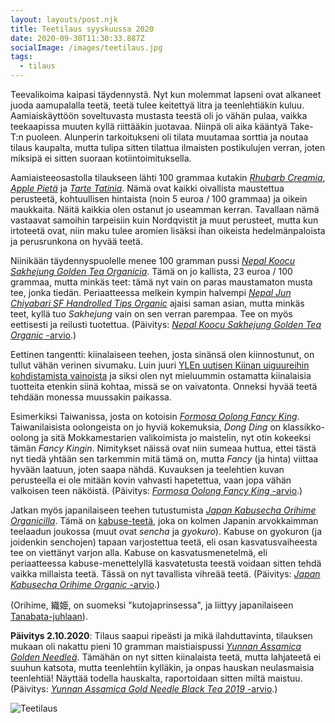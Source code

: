 ```yaml
---
layout: layouts/post.njk
title: Teetilaus syyskuussa 2020
date: 2020-09-30T11:30:33.887Z
socialImage: /images/teetilaus.jpg
tags:
  - tilaus
---
```

Teevalikoima kaipasi täydennystä. Nyt kun molemmat lapseni ovat alkaneet juoda aamupalalla teetä, teetä tulee keitettyä litra ja teenlehtiäkin kuluu. Aamiaiskäyttöön soveltuvasta mustasta teestä oli jo vähän pulaa, vaikka teekaapissa muuten kyllä riittääkin juotavaa. Niinpä oli aika kääntyä Take-T:n puoleen. Alunperin tarkoitukseni oli tilata muutamaa sorttia ja noutaa tilaus kaupalta, mutta tulipa sitten tilattua ilmaisten postikulujen verran, joten miksipä ei sitten suoraan kotiintoimituksella.

Aamiaisteeosastolla tilaukseen lähti 100 grammaa kutakin *[Rhubarb Creamia](https://take-t.fi/products/rhubarb-cream)*, *[Apple Pietä](https://take-t.fi/products/apple-pie)* ja *[Tarte Tatinia](https://take-t.fi/products/tarte-tatin)*. Nämä ovat kaikki oivallista maustettua perusteetä, kohtuullisen hintaista (noin 5 euroa / 100 grammaa) ja oikein maukkaita. Näitä kaikkia olen ostanut jo useamman kerran. Tavallaan nämä vastaavat samoihin tarpeisiin kuin Nordqvistit ja muut perusteet, mutta kun irtoteetä ovat, niin maku tulee aromien lisäksi ihan oikeista hedelmänpaloista ja perusrunkona on hyvää teetä.

Niinikään täydennyspuolelle menee 100 gramman pussi *[Nepal Koocu Sakhejung Golden Tea Organicia](https://take-t.fi/products/nepal-koocu-sakhejung-golden-tea-organic)*. Tämä on jo kallista, 23 euroa / 100 grammaa, mutta minkäs teet: tämä nyt vain on paras maustamaton musta tee, jonka tiedän. Periaatteessa melkein kympin halvempi *[Nepal Jun Chiyabari SF Handrolled Tips Organic](https://take-t.fi/products/nepal-jun-chiyabari-sf-handrolled-tips-organic)* ajaisi saman asian, mutta minkäs teet, kyllä tuo *Sakhejung* vain on sen verran parempaa. Tee on myös eettisesti ja reilusti tuotettua. (Päivitys: [*Nepal Koocu Sakhejung Golden Tea Organic* -arvio](/posts/nepal-koocu-sakhejung-golden-tea-organic/).)

Eettinen tangentti: kiinalaiseen teehen, josta sinänsä olen kiinnostunut, on tullut vähän verinen sivumaku. Luin juuri [YLEn uutisen Kiinan uiguureihin kohdistamista vainoista](https://yle.fi/uutiset/3-11547291) ja siksi olen nyt mieluummin ostamatta kiinalaisia tuotteita etenkin siinä kohtaa, missä se on vaivatonta. Onneksi hyvää teetä tehdään monessa muussakin paikassa.

Esimerkiksi Taiwanissa, josta on kotoisin *[Formosa Oolong Fancy King](https://take-t.fi/products/formosa-oolong-fancy-king)*. Taiwanilaisista oolongeista on jo hyviä kokemuksia, *Dong Ding* on klassikko-oolong ja sitä Mokkamestarien valikoimista jo maistelin, nyt otin kokeeksi tämän *Fancy Kingin*. Nimitykset näissä ovat niin sumeaa huttua, ettei tästä nyt tiedä yhtään sen tarkemmin mitä tämä on, mutta *Fancy* (ja hinta) viittaa hyvään laatuun, joten saapa nähdä. Kuvauksen ja teelehtien kuvan perusteella ei ole mitään kovin vahvasti hapetettua, vaan jopa vähän valkoisen teen näköistä. (Päivitys: [*Formosa Oolong Fancy King* -arvio](/posts/formosa-oolong-fancy-king/).)

Jatkan myös japanilaiseen teehen tutustumista *[Japan Kabusecha Orihime Organicilla](https://take-t.fi/products/japan-kabusecha-orihime-organic)*. Tämä on [kabuse-teetä](https://en.wikipedia.org/wiki/Kabuse_tea), joka on kolmen Japanin arvokkaimman teelaadun joukossa (muut ovat *sencha* ja *gyokuro*). Kabuse on gyokuron (ja joidenkin senchojen) tapaan varjostettua teetä, eli osan kasvatusvaiheesta tee on viettänyt varjon alla. Kabuse on kasvatusmenetelmä, eli periaatteessa kabuse-menettelyllä kasvatetusta teestä voidaan sitten tehdä vaikka millaista teetä. Tässä on nyt tavallista vihreää teetä. (Päivitys: [*Japan Kabusecha Orihime Organic* -arvio](/posts/japan-kabusecha-orihime-organic/).)

(Orihime, 織姫, on suomeksi "kutojaprinsessa", ja liittyy japanilaiseen [Tanabata-juhlaan](https://en.wikipedia.org/wiki/Tanabata)).

**Päivitys 2.10.2020**: Tilaus saapui ripeästi ja mikä ilahduttavinta, tilauksen mukaan oli nakattu pieni 10 gramman maistiaispussi *[Yunnan Assamica Golden Needleä](https://take-t.fi/products/yunnan-assamica-gold-needle-black-tea-2019)*. Tämähän on nyt sitten kiinalaista teetä, mutta lahjateetä ei suuhun katsota, mutta teenlehtiin kylläkin, ja onpas hauskan neulasmaisia teenlehtiä! Näyttää todella hauskalta, raportoidaan sitten miltä maistuu. (Päivitys: [*Yunnan Assamica Gold Needle Black Tea 2019* -arvio](/posts/yunnan-assamica-gold-needle-black-tea-2019/).)

![Teetilaus](/images/teetilaus.jpg)